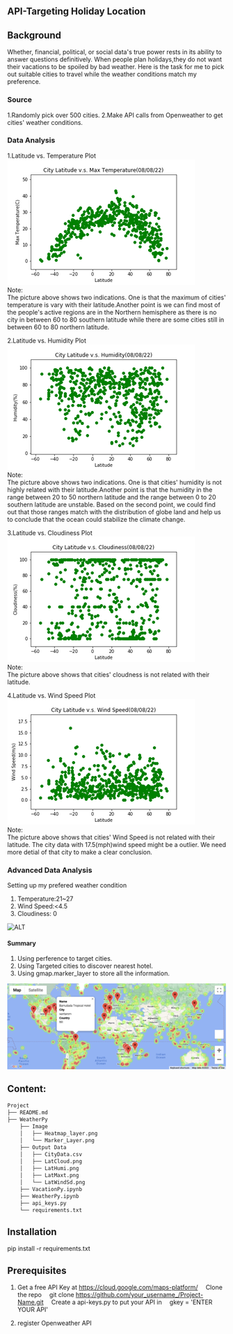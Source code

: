 ## API-Targeting Holiday Location


## Background
Whether, financial, political, or social data's true power rests in its ability to answer questions definitively. When people plan holidays,they do not want their vacations to be spoiled by bad weather. Here is the task for me to pick out suitable cities to travel while the weather conditions match my preference.


### Source

1.Randomly pick over 500 cities.
2.Make API calls from Openweather to get cities' weather conditions.


### Data Analysis

1.Latitude vs. Temperature Plot  
![ALT](https://github.com/LynHJ/API/blob/bf09f21c59a5918d28f70d477b96aa4da4af3d8a/WeatherPy/Output%20Data/LatMaxt.png)  
Note:  
The picture above shows two indications. One is that the maximum of cities' temperature is vary with their latitude.Another point is we can find most of the people's active regions are in the Northern hemisphere as there is no city in between 60 to 80 southern latitude while there are some cities still in between 60 to 80 northern latitude.  

2.Latitude vs. Humidity Plot  
![ALT](https://github.com/LynHJ/API/blob/bf09f21c59a5918d28f70d477b96aa4da4af3d8a/WeatherPy/Output%20Data/LatHumi.png)  
Note:  
The picture above shows two indications. One is that cities' humidity is not highly related with their latitude.Another point is that the humidity in the range between 20 to 50 northern latitude  and the range between 0 to 20 southern latitude are unstable. Based on the second point, we could find out that those ranges match with the distribution of globe land and help us to conclude that the ocean could stabilize the climate change.  

3.Latitude vs. Cloudiness Plot  
![ALT](https://github.com/LynHJ/API/blob/bf09f21c59a5918d28f70d477b96aa4da4af3d8a/WeatherPy/Output%20Data/LatCloud.png)  
Note:  
The picture above shows that cities' cloudness is not related with their latitude.  

4.Latitude vs. Wind Speed Plot  
![ALT](https://github.com/LynHJ/API/blob/bf09f21c59a5918d28f70d477b96aa4da4af3d8a/WeatherPy/Output%20Data/LatWindSd.png)  
Note:  
The picture above shows that cities' Wind Speed is not related with their latitude. The city data with 17.5(mph)wind speed might be a outlier. We need more detial of that city to make a clear conclusion.  

### Advanced Data Analysis

Setting up my prefered weather condition  
1. Temperature:21~27  
2. Wind Speed:<4.5  
3. Cloudiness: 0  

![ALT](https://github.com/LynHJ/API-Targeting-Holiday-Location/blob/0661cc4af97bbbf1dee09abbd93f650713a68221/WeatherPy/Image/Heatmap_layer.png)  

#### Summary

1. Using perference to target cities.  
2. Using Targeted cities to discover nearest hotel.  
3. Using gmap.marker_layer to store all the information. 

![ALT](https://github.com/LynHJ/API/blob/bf09f21c59a5918d28f70d477b96aa4da4af3d8a/WeatherPy/Image/Marker_Layer.png)

## Content:
```
Project  
├── README.md
├── WeatherPy
    ├── Image
    │   ├── Heatmap_layer.png
    │   └── Marker_Layer.png
    ├── Output Data
    │   ├── CityData.csv
    │   ├── LatCloud.png
    │   ├── LatHumi.png
    │   ├── LatMaxt.png
    │   └── LatWindSd.png
    ├── VacationPy.ipynb
    ├── WeatherPy.ipynb
    ├── api_keys.py
    └── requirements.txt
```

## Installation

pip install -r requirements.txt  

## Prerequisites

1. Get a free API Key at https://cloud.google.com/maps-platform/
&emsp;Clone the repo
&emsp;git clone https://github.com/your_username_/Project-Name.git
&emsp;Create a api-keys.py to put your API in
&emsp;gkey = 'ENTER YOUR API'
 
2. register Openweather API



